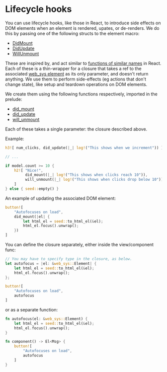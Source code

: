 # Lifecycle hooks

You can use lifecycle hooks, like those in React, to introduce side effects on DOM
elements when an element is rendered, upates, or de-renders. We do
this by passing one of the following structs to the element macro:

- [DidMount](https://docs.rs/seed/0.1.11/seed/dom_types/struct.DidMount.html)
- [DidUpdate](https://docs.rs/seed/0.1.11/seed/dom_types/struct.DidUpdate.html)
- [WillUnmount](https://docs.rs/seed/0.1.11/seed/dom_types/struct.WillUnmount.html)

These are inspired by, and act similar to [functions of similar names](https://reactjs.org/docs/react-component.html#componentdidmount)
in React. Each of these is a thin-wrapper for a closure that takes a ref to the associated
[web_sys element](https://rustwasm.github.io/wasm-bindgen/api/web_sys/struct.Element.html)
as its only parameter, and doesn't return anything. We use them to perform side-effects (eg actions that don't change state), like setup and teardown 
operations on DOM elements.

We create them using the following functions respectively, imported in the prelude:

- [did_mount](https://docs.rs/seed/0.1.11/seed/dom_types/fn.did_mount.html)
- [did_update](https://docs.rs/seed/0.1.11/seed/dom_types/fn.did_update.html)
- [will_unmount](https://docs.rs/seed/0.1.11/seed/dom_types/fn.will_unmount.html)

Each of these takes a single parameter: the closure described above.

Example:
```rust
h3![ num_clicks, did_update(|_| log!("This shows when we increment")) ],

// ...

if model.count >= 10 {
    h2![ "Nice!",
         did_mount(|_| log!("This shows when clicks reach 10")),
         will_unmount(|_| log!("This shows when clicks drop below 10")),
    ]
} else { seed::empty() }
```

An example of updating the associated DOM element:
```rust
button![
    "Autofocuses on load",
    did_mount(|el| {
        let html_el = seed::to_html_el(&el);
        html_el.focus().unwrap();
    })
]
```

You can define the closure separately, either inside the view/component func:
```rust
// You may have to specify type in the closure, as below.
let autofocus = |el: &web_sys::Element| {
    let html_el = seed::to_html_el(&el);
    html_el.focus().unwrap();
};

button![
    "Autofocuses on load",
    autofocus
]
```
or as a separate function:
```rust
fn autofocus(el: &web_sys::Element) {
    let html_el = seed::to_html_el(&el);
    html_el.focus().unwrap();
}

fn component() -> El<Msg> {
    button![
        "Autofocuses on load",
        autofocus
    ]
}
```

